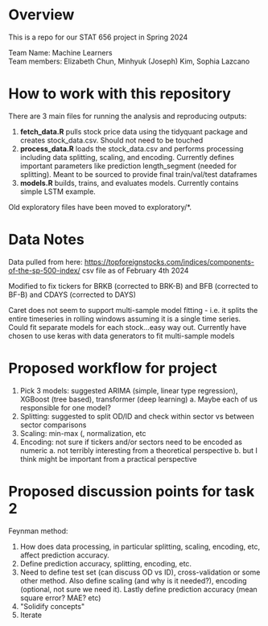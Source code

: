 # Overview
This is a repo for our STAT 656 project in Spring 2024

Team Name: Machine Learners  
Team members: Elizabeth Chun, Minhyuk (Joseph) Kim, Sophia Lazcano

# How to work with this repository
There are 3 main files for running the analysis and reproducing outputs:  

1. **fetch_data.R** pulls stock price data using the tidyquant package and creates stock_data.csv. Should not need to be touched  
2. **process_data.R** loads the stock_data.csv and performs processing including data splitting, scaling, and encoding. Currently defines important parameters like prediction length_segment (needed for splitting). Meant to be sourced to provide final train/val/test dataframes  
3. **models.R** builds, trains, and evaluates models. Currently contains simple LSTM example.  

Old exploratory files have been moved to exploratory/*.

# Data Notes
Data pulled from here: https://topforeignstocks.com/indices/components-of-the-sp-500-index/
csv file as of February 4th 2024

Modified to fix tickers for BRKB (corrected to BRK-B) and BFB (corrected to BF-B) and CDAYS (corrected to DAYS)

Caret does not seem to support multi-sample model fitting - i.e. it splits the entire timeseries in rolling windows assuming it is a single time series. Could fit separate models for each stock...easy way out. Currently have chosen to use keras with data generators to fit multi-sample models

# Proposed workflow for project
1. Pick 3 models: suggested ARIMA (simple, linear type regression), XGBoost (tree based), transformer (deep learning)
  a. Maybe each of us responsible for one model?
2. Splitting: suggested to split OD/ID and check within sector vs between sector comparisons
3. Scaling: min-max (, normalization, etc
4. Encoding: not sure if tickers and/or sectors need to be encoded as numeric
  a. not terribly interesting from a theoretical perspective
  b. but I think might be important from a practical perspective
  

# Proposed discussion points for task 2

Feynman method:  

1. How does data processing, in particular splitting, scaling, encoding, etc, affect prediction accuracy.
2. Define prediction accuracy, splitting, encoding, etc. 
3. Need to define test set (can discuss OD vs ID), cross-validation or some other method. Also define scaling (and why is it needed?), encoding (optional, not sure we need it). Lastly define prediction accuracy (mean square error? MAE? etc)
4. "Solidify concepts"
5. Iterate

